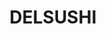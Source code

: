 ---
layout: place
title: DELSUSHI
permalink: /california/la-jolla/delsushi.html
stateAbbr: CA
stateName: California
cityName: La Jolla
seo:
  type: restaurant
  links: https://www.delsushiorder.com/
place_id: ChIJZwtuB84G3IARWhwYN_9SiQs
photos:
  - name: >-
      places/ChIJZwtuB84G3IARWhwYN_9SiQs/photos/AeeoHcIGe-SYKghthhjWqKg00NNYpMyfvt-kHvuv19ydgnzoIwcV6CcdOg1Fr0ojUGKNoS4aLKtmLTaTRfLjA5OK5dS5-hEfVV-fCMVNC_JhYEV1sia7iFJBgfQFRCtijgSx2Dy1LdxOrsFRWta1OyIWtG3uLQreSSgZAyfJ_cQJk2nSKuR5O9ceiE59l4mSn2RUVogo2Ws6tZHWXp4fFGZxA2InYrzCEOzrKMIDSPt_1WDn5XqIEcnuqDZd81QjJX-StGNFv9v9hN5I5wR6eo-1M5L_873Egy3cxsMUGhMokZoLRFlpzTyxFwcISX77IVEnrQVn67tMtHgp5cWs4bJIIcByaeIbq24i-Fdx9DxtIP0xj-w7gA6eCUrSUZLdQXSoO-3CM5GBACVmkkcz1jfDLNzC66dgjgEx_D9QVnGFBia6hg
    widthPx: 1704
    heightPx: 1211
    authorAttributions:
      - displayName: Adha Fawwaz
        uri: https://maps.google.com/maps/contrib/100057273569564257669
        photoUri: >-
          https://lh3.googleusercontent.com/a-/ALV-UjVhFbsaYfIvYmf_0AdDhfuVxmJ-ezWBAq20Wc-bgbVO19WLI2T-=s100-p-k-no-mo
    flagContentUri: >-
      https://www.google.com/local/imagery/report/?cb_client=maps_api_places.places_api&image_key=!1e10!2sCIHM0ogKEICAgMCI6_b7GQ&hl=en-US
    googleMapsUri: >-
      https://www.google.com/maps/place//data=!3m4!1e2!3m2!1sCIHM0ogKEICAgMCI6_b7GQ!2e10!4m2!3m1!1s0x80dc06ce076e0b67:0xb8952ff37181c5a
  - name: >-
      places/ChIJZwtuB84G3IARWhwYN_9SiQs/photos/AeeoHcJBuKzVb5pznzp-pgD02022IgwrikoC0YWg4ni_HQkLv0FMrHzuA4xAnjUwXpn-GKgS-e2nKUDI46yjv_uLqdpROXZ81My_AoZjoZ-ys8iYJdUewSvUp0fXIEaZJm0Xyfv-iEkVMu4F5I5uXUlkUTLQWoJ-gtUjmE7KKWRUyjA2x9reBSOv8Um3jVpWwufpFUQUoUtndshwiocqZAdUQzAc6z770RTWtfZad7eun2LUVbWr-AmynTDZ7tXYoG-R7mu892TfR3H6GLriCCJHG8A-5U0y-zVSE0AXGQufUEtiDw
    widthPx: 3024
    heightPx: 4032
    authorAttributions:
      - displayName: DELSUSHI
        uri: https://maps.google.com/maps/contrib/112473521463271839851
        photoUri: >-
          https://lh3.googleusercontent.com/a/ACg8ocIq9KPuBeMVdjyJRVGfxsahlQEjd3BX0Hf73uJkmBWTVP5E_g=s100-p-k-no-mo
    flagContentUri: >-
      https://www.google.com/local/imagery/report/?cb_client=maps_api_places.places_api&image_key=!1e10!2sAF1QipNpl-FWdSPEOFWOXJy5ZIOFHh373DNai75SfqC_&hl=en-US
    googleMapsUri: >-
      https://www.google.com/maps/place//data=!3m4!1e2!3m2!1sAF1QipNpl-FWdSPEOFWOXJy5ZIOFHh373DNai75SfqC_!2e10!4m2!3m1!1s0x80dc06ce076e0b67:0xb8952ff37181c5a
  - name: >-
      places/ChIJZwtuB84G3IARWhwYN_9SiQs/photos/AeeoHcJmJy8dn9ir3sH-jEONB76DQwr_PcVRbZM8N9nvSkk0_UnQUK3ybi6hk7Esh-nK5hJ8aGffJp0yxIUpAcMCfSAgT1QUnoFGzPHZJwjCyJy9ocF6PBgo0z95R1JIThWG4giK1lnksaCYo116X_bKpqX01QxLDqdL5mNpS-tfs1DLTU6Td3d8bVmZsdQny8QBYW3OOVXZ8F1qhBIRAf420j4gop22GLUBKxQDhf9p6uNL-ui_qJ_iKXoypFohnYa8_haFDBZUKlvs59Zz1FmCkh2V0WZmoxhwiZCjwLDmBD12-oJKrX9NBIcch_lH3sDrJbnDHkAFqDFkwaxGR7wi977WrV7dn2u08HGiTscFmDd1A0mlDCdHrGatOkFO6dGB3B9LveSBgHl-Ml3CVdXnO2flelwi8ohwGvGPqvMV-4QsKSE
    widthPx: 3024
    heightPx: 4032
    authorAttributions:
      - displayName: Dee
        uri: https://maps.google.com/maps/contrib/118388980036689736251
        photoUri: >-
          https://lh3.googleusercontent.com/a-/ALV-UjXVeMOYdfBcqVu2j6C2pbj5a_Sw99i0QVICEW4xWxQ6-VzF9geR=s100-p-k-no-mo
    flagContentUri: >-
      https://www.google.com/local/imagery/report/?cb_client=maps_api_places.places_api&image_key=!1e10!2sCIHM0ogKEICAgID2mbGLnAE&hl=en-US
    googleMapsUri: >-
      https://www.google.com/maps/place//data=!3m4!1e2!3m2!1sCIHM0ogKEICAgID2mbGLnAE!2e10!4m2!3m1!1s0x80dc06ce076e0b67:0xb8952ff37181c5a
  - name: >-
      places/ChIJZwtuB84G3IARWhwYN_9SiQs/photos/AeeoHcIIhlF8AJjxtZcP6cd7K8uYuo3Z9MyC84h_Cb9Au8GJ8VMChf2EU4bpTPCY5E3Nc9Q4OqzlxH6W0GWSs8-rPSHDjglBhbG_bEK5rpBwN2n1GNr2kwn44ZSEM8jTap2L3HXG_5AQpu1Er9WzFUOwifUG8mLgBxnM4PxUciYni6qo6Q8mz7dRX0SQsvCSxyn_h3WEiHXz_OPflIDfrqtCHLSmWFbc3L0E2_nIKVTG02ulUTyKcagB-FH1FTcMrY1lq7Fimo8qkqArLBiWBu6zJcBQVc43-4UtF6HbIXqgVrbrxw
    widthPx: 3024
    heightPx: 4032
    authorAttributions:
      - displayName: DELSUSHI
        uri: https://maps.google.com/maps/contrib/112473521463271839851
        photoUri: >-
          https://lh3.googleusercontent.com/a/ACg8ocIq9KPuBeMVdjyJRVGfxsahlQEjd3BX0Hf73uJkmBWTVP5E_g=s100-p-k-no-mo
    flagContentUri: >-
      https://www.google.com/local/imagery/report/?cb_client=maps_api_places.places_api&image_key=!1e10!2sAF1QipNKcMt7TsLhmsd6cjZ2vGSlD4T_gMAtNJtT4k8H&hl=en-US
    googleMapsUri: >-
      https://www.google.com/maps/place//data=!3m4!1e2!3m2!1sAF1QipNKcMt7TsLhmsd6cjZ2vGSlD4T_gMAtNJtT4k8H!2e10!4m2!3m1!1s0x80dc06ce076e0b67:0xb8952ff37181c5a
  - name: >-
      places/ChIJZwtuB84G3IARWhwYN_9SiQs/photos/AeeoHcIO2yvVIeBwK9-a4LiWr64T8xYAr3jgB5BY5_1iUBf4S-58PY3eVd5_HxvuXsUwSIK6MeED4AVRDMUWMbMnFDobE8BPV2fMBqvK8Djv6l8_gPk2WZ2DLcwN8LT115yQ9QCelfQJSZ_lremUUxwrOF_q_ixlX_J8pkCXIrFWDedB1_J1onOTV4EwKC92t8nMhk9C-c0aysic8AzQ0WkufQDiP_WxAN0Zi6aqfYaKmmRt2nxxwomGPdxWve-d7R7i74hrQD72Kgd_JHD05G-FTc0PfIobBR3gDz8c-rhoxfxZWLcEng0xpFizwY9e4VxGRk_b1zbUD3wqS-kd_gWLPIb198OnsM_JTqirHAX3Ok010-nNoH6a5gmQMLfaYBs3l00PeeuHNITCrzSMSWGh8JmYkQA7UiMVhI2XiNRvIACnRcUd
    widthPx: 3000
    heightPx: 4000
    authorAttributions:
      - displayName: Adrian Jao
        uri: https://maps.google.com/maps/contrib/103088095803608805457
        photoUri: >-
          https://lh3.googleusercontent.com/a/ACg8ocIb-5VpVLYJc0aGV9QOGC6uYsl6cgyjZXpR9t36meEKfviu3g=s100-p-k-no-mo
    flagContentUri: >-
      https://www.google.com/local/imagery/report/?cb_client=maps_api_places.places_api&image_key=!1e10!2sCIHM0ogKEICAgICbuZPI9wE&hl=en-US
    googleMapsUri: >-
      https://www.google.com/maps/place//data=!3m4!1e2!3m2!1sCIHM0ogKEICAgICbuZPI9wE!2e10!4m2!3m1!1s0x80dc06ce076e0b67:0xb8952ff37181c5a
  - name: >-
      places/ChIJZwtuB84G3IARWhwYN_9SiQs/photos/AeeoHcIHPNL_RlbfjRo2-qhNeXCMlDWvI83LF57berXAI42qbpcrOA0ecD73rIsFwf_Ibk5VpvLi4O_PJdLlHN5GgtO2ckMx-7lXXA-gvuU_LwUFmo1Vf5fJxAZQoOeyFfB-0Vk_RC6BupIK0KmqtKwDG7m-bP7nRFOHTMntBasW6Zyox9zQ5gV-FB2Bkq4hIFG1MJuzawtE1rRYg6BpuBFuUrR0mnFXwEPFhAYZI4weaz6lUSuS-i6ub9GsMS8BduDOIe2fGZaMG5ZUKf3ihhX_WxEf87_u3CYE3T4AKiRSxWGFo3ntlK8cXiHyThdH6103rZaaQxlZqmcN8cHYfSAEYBo98X7NUmOdBvoLtbfdvYrkfHZ0MIdGNw45Zh4xDAurQXyVUvMpiNfnIN8H7ZnbafCqD1MtzfJ0tJyOOnXbSYxuuw
    widthPx: 3024
    heightPx: 3604
    authorAttributions:
      - displayName: Anna
        uri: https://maps.google.com/maps/contrib/102582855670143112013
        photoUri: >-
          https://lh3.googleusercontent.com/a/ACg8ocLhEFYi1-TtcOTT1JdPsc0qOuUzWM2TiW3DmYUMhrAIMd_1ew=s100-p-k-no-mo
    flagContentUri: >-
      https://www.google.com/local/imagery/report/?cb_client=maps_api_places.places_api&image_key=!1e10!2sCIHM0ogKEICAgIC715akXg&hl=en-US
    googleMapsUri: >-
      https://www.google.com/maps/place//data=!3m4!1e2!3m2!1sCIHM0ogKEICAgIC715akXg!2e10!4m2!3m1!1s0x80dc06ce076e0b67:0xb8952ff37181c5a
  - name: >-
      places/ChIJZwtuB84G3IARWhwYN_9SiQs/photos/AeeoHcIF4sR3q4CX-Jl-AG-s6O2XLjvHqYqhZPktrm_LDnMUECT0wkYNwb-sMwBhg4EMTsHbR3fpLfcoYK58lRWlmgv_HfzUT-G1Zsl3tngQXPUEv5Vm26J5q_FGOQyBizRbknbu6BAoeynsUZl5THfHGmB83nPqKGmrC3KHxEi3RrOBGRBqGh-RQG22ZlVD2M13WYUffrH_BlFm2ldS-gDiMU4Pb9jQ6sGgj7Yf2FOPww5QCvDGB1nKdLlKCDs6pmiDlmRhKBeK4Zxo88C53_KD4Lj7IgsuwTAShZFGgdK61DlKibQ_qqCJB_x3mJiZtfu86E4-TF1agFupCs4_EHYiLOaIPjqZzL0Zkt007iYV5w9LLmz2Swg88hraE-58mX9jckz8Fq5ctJGWCFUSnnwzR89IwxoBSoQ5cVBrBNSbHcs
    widthPx: 4032
    heightPx: 3024
    authorAttributions:
      - displayName: Arkadiy Berezinets
        uri: https://maps.google.com/maps/contrib/104288987126684074987
        photoUri: >-
          https://lh3.googleusercontent.com/a-/ALV-UjVv8n5L6qsXll44FG-hhFBxQaZgfWTloIPD2kN_LLBJM2UyAd8B=s100-p-k-no-mo
    flagContentUri: >-
      https://www.google.com/local/imagery/report/?cb_client=maps_api_places.places_api&image_key=!1e10!2sCIHM0ogKEICAgID7-IGNHQ&hl=en-US
    googleMapsUri: >-
      https://www.google.com/maps/place//data=!3m4!1e2!3m2!1sCIHM0ogKEICAgID7-IGNHQ!2e10!4m2!3m1!1s0x80dc06ce076e0b67:0xb8952ff37181c5a
  - name: >-
      places/ChIJZwtuB84G3IARWhwYN_9SiQs/photos/AeeoHcKN_cJS4NuQ8N1FBk0izYr2XJtyOv3RDXVJNCuxYgCEPGN4VXd3CWOLzJjYPwCxzubeSFB4WYY_j9nJzM7iNaQODH7HvW0WTqUaF_zXUkdARMiIHIZHt9AYxTpF1HdLORuS8OIexhn3ltG91mYyS4JCcfMjJdGId8uKx_6ifjsAiESSYIBSE4PwG7BJyQpPIvfADLsgxBi2HEW7s2eGSM1zfcU0MHKnLFknIKzHrSCEB8mWZTBUIwKHRe1KeiRoGA_lLWNaWP7S7jeUfkQOJ580u7Y1R1FHt_iGMTBsJxAkke8IY1xG4c-zSTWUSe5j6cqoyPeouQHdvVUy2ft4o7EZvFLEHBLphtXmd8m-L-SM5ZC3y0rq5EP7mH6hURHugStLvCNFaTIQj_0lPDgv51SazjdlIwp3BsCmsVXpNges9w
    widthPx: 3024
    heightPx: 4032
    authorAttributions:
      - displayName: John Ro
        uri: https://maps.google.com/maps/contrib/114540396766966645114
        photoUri: >-
          https://lh3.googleusercontent.com/a/ACg8ocJkY9kWDFGjflK7AyjuAyut_huS1tw_fEdpBHc2Iswx5UC48S4=s100-p-k-no-mo
    flagContentUri: >-
      https://www.google.com/local/imagery/report/?cb_client=maps_api_places.places_api&image_key=!1e10!2sCIHM0ogKEICAgIDMg4vEdw&hl=en-US
    googleMapsUri: >-
      https://www.google.com/maps/place//data=!3m4!1e2!3m2!1sCIHM0ogKEICAgIDMg4vEdw!2e10!4m2!3m1!1s0x80dc06ce076e0b67:0xb8952ff37181c5a
  - name: >-
      places/ChIJZwtuB84G3IARWhwYN_9SiQs/photos/AeeoHcIwVGVZekKvPhlbZW44i0zJ4s9cEEsJ3L5LUaPgqusLcaroV_p1eImkxGpWptYx85Vh2CzjO0fVLRFcO6109nWy-jcUaT2UoUDlLsj_k8blRaeFVKd1txXeHAGnHOKg3KZjYzHWTXSAlbGWUoSuMZj-b9RJAtkU4U-ijL_UDawmtqDN_epeChDrsEmBdrDn5eDhmtxUHdx90AzB9BIrZDMBnRaGkohVh6VfDDAZHpdcwl8kFGggAr32dQHlFQGLNPZsQmXS9GFlKgmmYi4GVnmffNDq_Vf_0tRz8DUNUj9zBFTF1Rm3TObNjNXmr8jFaAPalilUZsOhSj_O9sXEt3gdvKU95LH8ZBXQTobqUqImZ0BZ_Rmf8qZqpG5JNi5tzS7KzZJYSEZ8I3DP5YWkPkQECKqhChG7rvUS1GjbrCMeHQ
    widthPx: 3024
    heightPx: 4032
    authorAttributions:
      - displayName: John Ro
        uri: https://maps.google.com/maps/contrib/114540396766966645114
        photoUri: >-
          https://lh3.googleusercontent.com/a/ACg8ocJkY9kWDFGjflK7AyjuAyut_huS1tw_fEdpBHc2Iswx5UC48S4=s100-p-k-no-mo
    flagContentUri: >-
      https://www.google.com/local/imagery/report/?cb_client=maps_api_places.places_api&image_key=!1e10!2sCIHM0ogKEICAgICslNahPw&hl=en-US
    googleMapsUri: >-
      https://www.google.com/maps/place//data=!3m4!1e2!3m2!1sCIHM0ogKEICAgICslNahPw!2e10!4m2!3m1!1s0x80dc06ce076e0b67:0xb8952ff37181c5a
  - name: >-
      places/ChIJZwtuB84G3IARWhwYN_9SiQs/photos/AeeoHcKryFWLaE8Q9_FghrMqoarmCYZJzp-ryuOhSnm7ujN1gEiNKyjVfJ4SqtXktf-E16tQ74tfFsbTXfcV1-cNwMowbHi0WFRMTPG7_OieSEiUn7Fuu10HpTtpGMwvbzEcTgJtZ2CVrBkteYBeNTF6fHEAHmLHOBH60rhZ19IF4sGM1vacsNzRl2H3HWC91CCGleyE_Z_1vUGdOgqQ8BgsJ2FgfshFIsT2cxaNld6MCyXycuo_ODPdl3NMmwnXUH33S2vwuAXhTTIZJuCXI-diGz33puciEqcSmK3rYIB5wNtsOfBQ0KyHLBQ2fQrQfjNXAEC59hq2999LAGvasFVi-LIUQMWD05xSN2XgZPOOOi7KEmkbS8ztItNd7C0e7u7Ud0JAvr-oROSen4NbKREwzobf-1swUYLfE1pqJfqCpSn7He4f
    widthPx: 3024
    heightPx: 4032
    authorAttributions:
      - displayName: Arkadiy Berezinets
        uri: https://maps.google.com/maps/contrib/104288987126684074987
        photoUri: >-
          https://lh3.googleusercontent.com/a-/ALV-UjVv8n5L6qsXll44FG-hhFBxQaZgfWTloIPD2kN_LLBJM2UyAd8B=s100-p-k-no-mo
    flagContentUri: >-
      https://www.google.com/local/imagery/report/?cb_client=maps_api_places.places_api&image_key=!1e10!2sCIHM0ogKEICAgID7-IGNnQE&hl=en-US
    googleMapsUri: >-
      https://www.google.com/maps/place//data=!3m4!1e2!3m2!1sCIHM0ogKEICAgID7-IGNnQE!2e10!4m2!3m1!1s0x80dc06ce076e0b67:0xb8952ff37181c5a
address: '3251 Holiday Ct #206, La Jolla, CA 92037, USA'
street: '3251 Holiday Ct #206'
city: La Jolla
state: CA
zip: '92037'
country: USA
neighborhood: La Jolla
latitude: '32.869814'
longitude: '-117.232985'
accessibility_options:
  wheelchairAccessibleParking: false
  wheelchairAccessibleEntrance: false
  wheelchairAccessibleRestroom: false
business_status: OPERATIONAL
name: DELSUSHI
google_maps_links:
  directionsUri: >-
    https://www.google.com/maps/dir//''/data=!4m7!4m6!1m1!4e2!1m2!1m1!1s0x80dc06ce076e0b67:0xb8952ff37181c5a!3e0
  placeUri: https://maps.google.com/?cid=831286862321032282
  writeAReviewUri: >-
    https://www.google.com/maps/place//data=!4m3!3m2!1s0x80dc06ce076e0b67:0xb8952ff37181c5a!12e1
  reviewsUri: >-
    https://www.google.com/maps/place//data=!4m4!3m3!1s0x80dc06ce076e0b67:0xb8952ff37181c5a!9m1!1b1
  photosUri: >-
    https://www.google.com/maps/place//data=!4m3!3m2!1s0x80dc06ce076e0b67:0xb8952ff37181c5a!10e5
primary_type: Sushi Restaurant
opening_hours:
  regular: null
  current: null
secondary_opening_hours:
  regular:
    weekdayDescriptions: null
    type: null
  current:
    weekdayDescriptions: null
    type: null
phone: (858) 202-1333
price_level: PRICE_LEVEL_INEXPENSIVE
price_range: $10 &ndash; $20
rating: '4.4'
rating_count: 0
website: https://www.delsushiorder.com/
description: >-
  Discover DELSUSHI in La Jolla, CA$$$DELSUSHI in La Jolla, CA, stands out as a
  beloved sushi spot known for its focused menu of rolls ranging from simple
  classics to more elaborate creations. This casual eatery emphasizes fresh
  ingredients and offers vegetarian options, making it a versatile choice for
  various tastes and dietary preferences. With a reputation for being open late,
  it's an ideal stop for those craving satisfying sushi after hours, whether for
  takeout or delivery. The unpretentious vibe adds to its appeal, providing a
  straightforward yet enjoyable experience for anyone exploring sushi
  restaurants in the area. If you're searching for quality sushi near La Jolla,
  this spot delivers on flavor and convenience without the fuss.
generative_summary: >-
  Discover DELSUSHI in La Jolla, CA$$$DELSUSHI in La Jolla, CA, stands out as a
  beloved sushi spot known for its focused menu of rolls ranging from simple
  classics to more elaborate creations. This casual eatery emphasizes fresh
  ingredients and offers vegetarian options, making it a versatile choice for
  various tastes and dietary preferences. With a reputation for being open late,
  it's an ideal stop for those craving satisfying sushi after hours, whether for
  takeout or delivery. The unpretentious vibe adds to its appeal, providing a
  straightforward yet enjoyable experience for anyone exploring sushi
  restaurants in the area. If you're searching for quality sushi near La Jolla,
  this spot delivers on flavor and convenience without the fuss.
generative_disclosure: Summarized by AI using the Grok-3-Mini model.
reviews:
  - name: >-
      places/ChIJZwtuB84G3IARWhwYN_9SiQs/reviews/ChdDSUhNMG9nS0VJQ0FnTUNJNl9iN3FRRRAB
    relativePublishTimeDescription: a week ago
    rating: 5
    text:
      text: >-
        Best sushi I’ve ever tried in the states, hands down. The lady working
        was also super nice.
      languageCode: en
    originalText:
      text: >-
        Best sushi I’ve ever tried in the states, hands down. The lady working
        was also super nice.
      languageCode: en
    authorAttribution:
      displayName: Adha Fawwaz
      uri: https://www.google.com/maps/contrib/100057273569564257669/reviews
      photoUri: >-
        https://lh3.googleusercontent.com/a-/ALV-UjVhFbsaYfIvYmf_0AdDhfuVxmJ-ezWBAq20Wc-bgbVO19WLI2T-=s128-c0x00000000-cc-rp-mo
    publishTime: '2025-04-04T20:16:26.850771Z'
    flagContentUri: >-
      https://www.google.com/local/review/rap/report?postId=ChdDSUhNMG9nS0VJQ0FnTUNJNl9iN3FRRRAB&d=17924085&t=1
    googleMapsUri: >-
      https://www.google.com/maps/reviews/data=!4m6!14m5!1m4!2m3!1sChdDSUhNMG9nS0VJQ0FnTUNJNl9iN3FRRRAB!2m1!1s0x80dc06ce076e0b67:0xb8952ff37181c5a
  - name: >-
      places/ChIJZwtuB84G3IARWhwYN_9SiQs/reviews/ChZDSUhNMG9nS0VJQ0FnTURBN3VEUmRnEAE
    relativePublishTimeDescription: 2 months ago
    rating: 5
    text:
      text: >-
        The baked lobster roll is bomb

        and the service is 10/10. The lady that works here is beyond awesome and
        always makes sure our food is prepared well. Highly recommended!!!
      languageCode: en
    originalText:
      text: >-
        The baked lobster roll is bomb

        and the service is 10/10. The lady that works here is beyond awesome and
        always makes sure our food is prepared well. Highly recommended!!!
      languageCode: en
    authorAttribution:
      displayName: Khanh Hong Phuong Nguyen
      uri: https://www.google.com/maps/contrib/105531833519975013294/reviews
      photoUri: >-
        https://lh3.googleusercontent.com/a/ACg8ocIfhvvPbBF37B6HhqlGxjruFwjuPzIOlcQMNM_lQI8lG7LH3w=s128-c0x00000000-cc-rp-mo
    publishTime: '2025-02-09T04:37:18.643513Z'
    flagContentUri: >-
      https://www.google.com/local/review/rap/report?postId=ChZDSUhNMG9nS0VJQ0FnTURBN3VEUmRnEAE&d=17924085&t=1
    googleMapsUri: >-
      https://www.google.com/maps/reviews/data=!4m6!14m5!1m4!2m3!1sChZDSUhNMG9nS0VJQ0FnTURBN3VEUmRnEAE!2m1!1s0x80dc06ce076e0b67:0xb8952ff37181c5a
  - name: >-
      places/ChIJZwtuB84G3IARWhwYN_9SiQs/reviews/ChZDSUhNMG9nS0VJQ0FnSURKMHBydVhBEAE
    relativePublishTimeDescription: a year ago
    rating: 5
    text:
      text: >-
        I ordered the SuperDelSushi, Dragon, Alaskan, and California Crunch
        rolls. They tasted awesome and were big rolls! I highly recommend this
        place for carry out sushi.
      languageCode: en
    originalText:
      text: >-
        I ordered the SuperDelSushi, Dragon, Alaskan, and California Crunch
        rolls. They tasted awesome and were big rolls! I highly recommend this
        place for carry out sushi.
      languageCode: en
    authorAttribution:
      displayName: Dillon Fairclough
      uri: https://www.google.com/maps/contrib/112906472627949944445/reviews
      photoUri: >-
        https://lh3.googleusercontent.com/a/ACg8ocJynU2Kq_QCQcPQ7_J6WHJkuDsf9tRXqao9_iaQRNJrOqQ2KA=s128-c0x00000000-cc-rp-mo-ba3
    publishTime: '2023-07-14T02:25:47.216435Z'
    flagContentUri: >-
      https://www.google.com/local/review/rap/report?postId=ChZDSUhNMG9nS0VJQ0FnSURKMHBydVhBEAE&d=17924085&t=1
    googleMapsUri: >-
      https://www.google.com/maps/reviews/data=!4m6!14m5!1m4!2m3!1sChZDSUhNMG9nS0VJQ0FnSURKMHBydVhBEAE!2m1!1s0x80dc06ce076e0b67:0xb8952ff37181c5a
  - name: >-
      places/ChIJZwtuB84G3IARWhwYN_9SiQs/reviews/ChdDSUhNMG9nS0VJQ0FnSUQ3LUlHTnJRRRAB
    relativePublishTimeDescription: 7 months ago
    rating: 5
    text:
      text: >-
        Very tasty food and very attentive service. We really liked this place.
        It’s really delicious. I highly recommend it!
      languageCode: en
    originalText:
      text: >-
        Very tasty food and very attentive service. We really liked this place.
        It’s really delicious. I highly recommend it!
      languageCode: en
    authorAttribution:
      displayName: Arkadiy Berezinets
      uri: https://www.google.com/maps/contrib/104288987126684074987/reviews
      photoUri: >-
        https://lh3.googleusercontent.com/a-/ALV-UjVv8n5L6qsXll44FG-hhFBxQaZgfWTloIPD2kN_LLBJM2UyAd8B=s128-c0x00000000-cc-rp-mo
    publishTime: '2024-08-21T07:08:22.683524Z'
    flagContentUri: >-
      https://www.google.com/local/review/rap/report?postId=ChdDSUhNMG9nS0VJQ0FnSUQ3LUlHTnJRRRAB&d=17924085&t=1
    googleMapsUri: >-
      https://www.google.com/maps/reviews/data=!4m6!14m5!1m4!2m3!1sChdDSUhNMG9nS0VJQ0FnSUQ3LUlHTnJRRRAB!2m1!1s0x80dc06ce076e0b67:0xb8952ff37181c5a
  - name: >-
      places/ChIJZwtuB84G3IARWhwYN_9SiQs/reviews/ChZDSUhNMG9nS0VJQ0FnSUQybWJHTGJBEAE
    relativePublishTimeDescription: 2 years ago
    rating: 2
    text:
      text: >-
        This place isn’t awful per se but they cheap out on ingredients. I
        ordered 3 rolls and the fish/eel was so thinly sliced I felt cheated.
        These sushi rolls are big but mostly fake crab. The avocado is cut at an
        angle to make it seem like it’s a decent sized piece. But when you turn
        the rolls over you can’t see the avocado on the other side. Prices are
        on the cheaper side and you definitely get what you pay for :/

        I recommend seeking out other sushi options if you want to actually eat
        sushi and not repeated mouthfuls of fake crab.
      languageCode: en
    originalText:
      text: >-
        This place isn’t awful per se but they cheap out on ingredients. I
        ordered 3 rolls and the fish/eel was so thinly sliced I felt cheated.
        These sushi rolls are big but mostly fake crab. The avocado is cut at an
        angle to make it seem like it’s a decent sized piece. But when you turn
        the rolls over you can’t see the avocado on the other side. Prices are
        on the cheaper side and you definitely get what you pay for :/

        I recommend seeking out other sushi options if you want to actually eat
        sushi and not repeated mouthfuls of fake crab.
      languageCode: en
    authorAttribution:
      displayName: Dee
      uri: https://www.google.com/maps/contrib/118388980036689736251/reviews
      photoUri: >-
        https://lh3.googleusercontent.com/a-/ALV-UjXVeMOYdfBcqVu2j6C2pbj5a_Sw99i0QVICEW4xWxQ6-VzF9geR=s128-c0x00000000-cc-rp-mo-ba3
    publishTime: '2022-05-18T23:12:44.853249Z'
    flagContentUri: >-
      https://www.google.com/local/review/rap/report?postId=ChZDSUhNMG9nS0VJQ0FnSUQybWJHTGJBEAE&d=17924085&t=1
    googleMapsUri: >-
      https://www.google.com/maps/reviews/data=!4m6!14m5!1m4!2m3!1sChZDSUhNMG9nS0VJQ0FnSUQybWJHTGJBEAE!2m1!1s0x80dc06ce076e0b67:0xb8952ff37181c5a
review_summary: >-
  What People Are Saying About This Sushi Spot$$$Visitors often rave about the
  fresh, flavorful rolls and generous portions, making it a favorite for those
  seeking satisfying sushi options nearby. Many appreciate the friendly service
  and attentive staff that enhance the overall experience, turning a simple meal
  into a memorable one. While most feedback highlights the delicious taste and
  great value, a few mention that some ingredients could feel less substantial,
  suggesting it's best for casual enjoyment rather than upscale expectations.
  Overall, it's praised as a reliable go-to for tasty sushi in a relaxed
  setting, with plenty of positive nods for its accessibility and variety. If
  you're on the hunt for top-rated sushi places near me, this location
  frequently gets high marks for its solid offerings and easy vibe.
review_disclosure: Summarized by AI using the Grok-3-Mini model.
parking_options:
  freeParkingLot: true
  freeStreetParking: true
payment_options:
  acceptsCreditCards: true
  acceptsDebitCards: true
  acceptsCashOnly: false
  acceptsNfc: true
allow_dogs: null
curbside_pickup: true
delivery: true
dine_in: true
good_for_children: false
good_for_groups: null
good_for_sports: false
live_music: false
menu_for_children: false
outdoor_seating: null
reservable: null
restroom: null
serves_beer: false
serves_breakfast: null
serves_brunch: null
serves_cocktails: false
serves_coffee: false
serves_dinner: true
serves_dessert: null
serves_lunch: true
serves_vegetarian_food: true
serves_wine: false
takeout: true
update_category: pro
places_description: >-
  Focused menu of sushi rolls from basic to deluxe offered for takeout or
  delivery only.

---